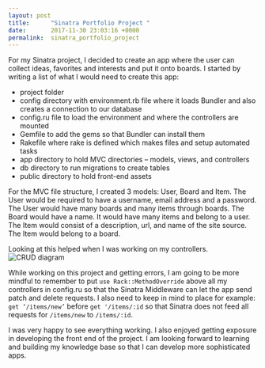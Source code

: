 ```yaml
---
layout: post
title:      "Sinatra Portfolio Project "
date:       2017-11-30 23:03:16 +0000
permalink:  sinatra_portfolio_project
---
```



For my Sinatra project, I decided to create an app where the user can collect ideas, favorites and interests and put it onto boards. I started by writing a list of what I would need to create this app:

* project folder 
* config directory with environment.rb file where it loads Bundler and also creates  a connection to our database
* config.ru file to load the environment and where the controllers are mounted
* Gemfile to add the gems so that Bundler can install them 
* Rakefile where rake is defined which makes files and setup automated tasks
* app directory to hold MVC directories – models, views,  and controllers
* db directory to run migrations to create tables
* public directory to hold front-end assets

For the MVC file structure, I created 3 models: User, Board and Item. The User would be required to have a username, email address and a password. The User would have many boards and many items through boards. The Board would have a name. It would have many items and belong to a user. The Item would consist of a description, url, and name of the site source. The Item would belong to a board. 

Looking at this helped when I was working on my controllers.  
![CRUD diagram](http://readme-pics.s3.amazonaws.com/Screen%20Shot%202015-12-28%20at%2010.49.31%20AM.png)

While working on this project and getting errors, I am going to be more mindful to remember to put `use Rack::MethodOverride` above all my controllers in config.ru so that the Sinatra Middleware can let the app send patch and delete requests. I also need to keep in mind to place for example: `get ‘/items/new’` before `get '/items/:id` so that Sinatra does not feed all requests for `/items/new` to `/items/:id`.

I was very happy to see everything working. I also enjoyed getting exposure in developing the front end of the project. I am looking forward to learning and building my knowledge base so that I can develop more sophisticated apps. 



